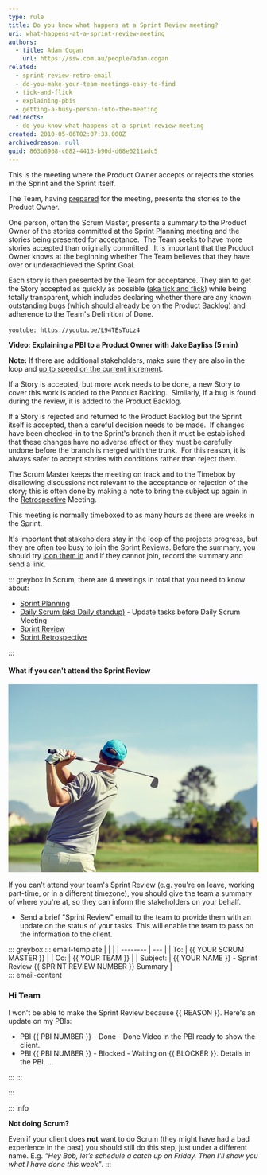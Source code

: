 ```yaml
---
type: rule
title: Do you know what happens at a Sprint Review meeting?
uri: what-happens-at-a-sprint-review-meeting
authors:
  - title: Adam Cogan
    url: https://ssw.com.au/people/adam-cogan
related:
  - sprint-review-retro-email
  - do-you-make-your-team-meetings-easy-to-find
  - tick-and-flick
  - explaining-pbis
  - getting-a-busy-person-into-the-meeting
redirects:
  - do-you-know-what-happens-at-a-sprint-review-meeting
created: 2010-05-06T02:07:33.000Z
archivedreason: null
guid: 863b6968-c082-4413-b90d-d68e0211adc5
---
```

This is the meeting where the Product Owner accepts or rejects the stories in the Sprint and the Sprint itself.

<!--endintro-->

The Team, having [prepared](/meeting-do-you-know-what-to-prepare-for-each-meeting) for the meeting, presents the stories to the Product Owner.

One person, often the Scrum Master, presents a summary to the Product Owner of the stories committed at the Sprint Planning meeting and the stories being presented for acceptance.  The Team seeks to have more stories accepted than originally committed.  It is important that the Product Owner knows at the beginning whether The Team believes that they have over or underachieved the Sprint Goal.

Each story is then presented by the Team for acceptance. They aim to get the Story accepted as quickly as possible ([aka tick and flick](/tick-and-flick)) while being totally transparent, which includes declaring whether there are any known outstanding bugs (which should already be on the Product Backlog) and adherence to the Team's Definition of Done.

`youtube: https://youtu.be/L94TEsTuLz4`

**Video: Explaining a PBI to a Product Owner with Jake Bayliss (5 min)**

**Note:** If there are additional stakeholders, make sure they are also in the loop and [up to speed on the current increment](https://www.linkedin.com/posts/scrum-trainer_scrum-agile-activity-6815396232366837760-Mhnb/).

If a Story is accepted, but more work needs to be done, a new Story to cover this work is added to the Product Backlog.  Similarly, if a bug is found during the review, it is added to the Product Backlog.

If a Story is rejected and returned to the Product Backlog but the Sprint itself is accepted, then a careful decision needs to be made.  If changes have been checked-in to the Sprint's branch then it must be established that these changes have no adverse effect or they must be carefully undone before the branch is merged with the trunk.  For this reason, it is always safer to accept stories with conditions rather than reject them.

The Scrum Master keeps the meeting on track and to the Timebox by disallowing discussions not relevant to the acceptance or rejection of the story; this is often done by making a note to bring the subject up again in the [Retrospective](/do-you-know-what-happens-at-a-sprint-retrospective-meeting) Meeting.

This meeting is normally timeboxed to as many hours as there are weeks in the Sprint.

It's important that stakeholders stay in the loop of the projects progress, but they are often too busy to join the Sprint Reviews. Before the summary, you should try [loop them in](/loop-someone-in) and if they cannot join, record the summary and send a link.

::: greybox
In Scrum, there are 4 meetings in total that you need to know about:

* [Sprint Planning](/what-happens-at-a-sprint-planning-meeting)
* [Daily Scrum (aka Daily standup)](/meeting-do-you-update-your-tasks-before-the-daily-scrum) - Update tasks before Daily Scrum Meeting
* [Sprint Review](/do-you-know-what-happens-at-a-sprint-review-meeting)
* [Sprint Retrospective](/do-you-know-what-happens-at-a-sprint-retrospective-meeting)

:::

#### What if you can't attend the Sprint Review

![Figure: Playing golf](Golf-holiday.png)

If you can't attend your team's Sprint Review (e.g. you're on leave, working part-time, or in a different timezone), you should give the team a summary of where you're at, so they can inform the stakeholders on your behalf.

* Send a brief "Sprint Review" email to the team to provide them with an update on the status of your tasks. This will enable the team to pass on the information to the client.

::: greybox
::: email-template
|          |     |
| -------- | --- |
| To:      | {{ YOUR SCRUM MASTER }} |
| Cc:      | {{ YOUR TEAM }} |
| Subject: | {{ YOUR NAME }} - Sprint Review {{ SPRINT REVIEW NUMBER }} Summary |\
::: email-content

### Hi Team

I won't be able to make the Sprint Review because {{ REASON }}. Here's an update on my PBIs:

* PBI {{ PBI NUMBER }} - Done - Done Video in the PBI ready to show the client.
* PBI {{ PBI NUMBER }} - Blocked - Waiting on {{ BLOCKER }}. Details in the PBI.
  ...

:::
:::

:::

::: info

**Not doing Scrum?**

Even if your client does **not** want to do Scrum (they might have had a bad experience in the past) you should still do this step, just under a different name.
E.g. *"Hey Bob, let’s schedule a catch up on Friday. Then I'll show you what I have done this week"*.
:::
